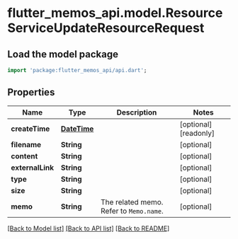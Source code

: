 # flutter_memos_api.model.ResourceServiceUpdateResourceRequest

## Load the model package
```dart
import 'package:flutter_memos_api/api.dart';
```

## Properties
Name | Type | Description | Notes
------------ | ------------- | ------------- | -------------
**createTime** | [**DateTime**](DateTime.md) |  | [optional] [readonly] 
**filename** | **String** |  | [optional] 
**content** | **String** |  | [optional] 
**externalLink** | **String** |  | [optional] 
**type** | **String** |  | [optional] 
**size** | **String** |  | [optional] 
**memo** | **String** | The related memo. Refer to `Memo.name`. | [optional] 

[[Back to Model list]](../README.md#documentation-for-models) [[Back to API list]](../README.md#documentation-for-api-endpoints) [[Back to README]](../README.md)



